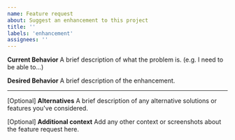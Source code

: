 ```yaml
---
name: Feature request
about: Suggest an enhancement to this project
title: ''
labels: 'enhancement'
assignees: ''
---
```

**Current Behavior**
A brief description of what the problem is. (e.g. I need to be able to...)

**Desired Behavior**
A brief description of the enhancement.

---
[Optional] **Alternatives**
A brief description of any alternative solutions or features you've considered.

[Optional] **Additional context**
Add any other context or screenshots about the feature request here.
